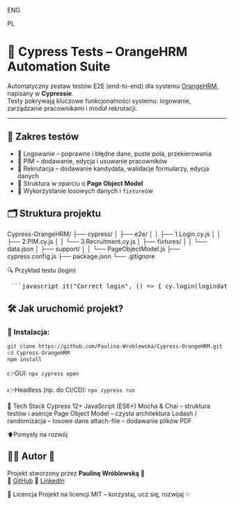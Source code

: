 ENG 









PL

# 🧪 Cypress Tests – OrangeHRM Automation Suite

Automatyczny zestaw testów E2E (end-to-end) dla systemu [OrangeHRM](https://www.orangehrm.com/), napisany w **Cypressie**.  
Testy pokrywają kluczowe funkcjonalności systemu: logowanie, zarządzanie pracownikami i moduł rekrutacji.

---

## 🚀 Zakres testów
- 🔐 Logowanie – poprawne i błędne dane, puste pola, przekierowania
- 👤 PIM – dodawanie, edycja i usuwanie pracowników
- 📄 Rekrutacja – dodawanie kandydata, walidacje formularzy, edycja danych
- 🧱 Struktura w oparciu o **Page Object Model**
- 🎲 Wykorzystanie losowych danych i `fixture`ów

## 🗂 Struktura projektu
Cypress-OrangeHRM/
├── cypress/ 
│ ├── e2e/
│ │ ├── 1.Login.cy.js
│ │ ├── 2.PIM.cy.js
│ │ └── 3.Recruitment.cy.js
│ ├── fixtures/
│ │ └── data.json
│ ├── support/
│ │ └── PageObjectModel.js
├── cypress.config.js
├── package.json
└── .gitignore

🔍 Przykład testu (login)

<pre> ```javascript it("Correct login", () => { cy.login(logindata.login.username.correct, logindata.login.password.correct) cy.url().should('include', 'web/index.php/dashboard/index') }) ``` </pre>

## 🛠 Jak uruchomić projekt?
### 🔧 Instalacja:
```bash
git clone https://github.com/Paulina-Wroblewska/Cypress-OrangeHRM.git
cd Cypress-OrangeHRM
npm install
```
👉GUI: 
```npx cypress open```

👉Headless (np. do CI/CD):
```npx cypress run```

🧰 Tech Stack
Cypress 12+
JavaScript (ES6+)
Mocha & Chai – struktura testów i asercje
Page Object Model – czysta architektura
Lodash / randomizacja – losowe dane
attach-file – dodawanie plików PDF

⬆️Pomysły na rozwój

## 👩‍💻 Autor 🩷
Projekt stworzony przez **Paulinę Wróblewską** 💖  
🔗 [GitHub](https://github.com/Paulina-Wroblewska)
🔗 [LinkedIn](https://www.linkedin.com/in/paulina-wr%C3%B3blewska-2381a217b/)


📄 Licencja
Projekt na licencji MIT – korzystaj, ucz się, rozwijaj ✨
